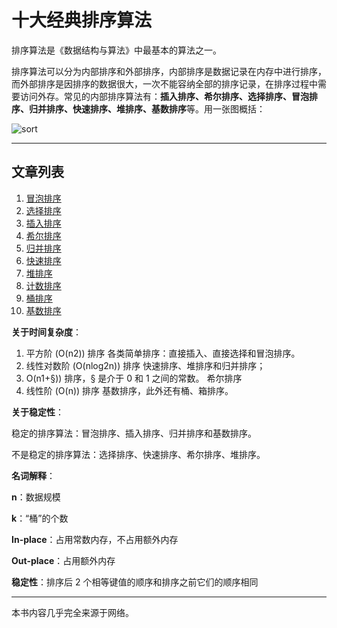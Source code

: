 # 十大经典排序算法

排序算法是《数据结构与算法》中最基本的算法之一。

排序算法可以分为内部排序和外部排序，内部排序是数据记录在内存中进行排序，而外部排序是因排序的数据很大，一次不能容纳全部的排序记录，在排序过程中需要访问外存。常见的内部排序算法有：**插入排序、希尔排序、选择排序、冒泡排序、归并排序、快速排序、堆排序、基数排序**等。用一张图概括：

![sort](https://kingcall.oss-cn-hangzhou.aliyuncs.com/blog/img/2020/11/28/09:57:54-sort.png)

---

## 文章列表
1. [冒泡排序](1.bubbleSort.md)
2. [选择排序](2.selectionSort.md)
3. [插入排序](3.insertionSort.md)
4. [希尔排序](4.shellSort.md)
5. [归并排序](5.mergeSort.md)
6. [快速排序](6.quickSort.md)
7. [堆排序](7.heapSort.md)
8. [计数排序](8.countingSort.md)
9. [桶排序](9.bucketSort.md)
10. [基数排序](10.radixSort.md)

**关于时间复杂度**：

1. 平方阶 (O(n2)) 排序
	各类简单排序：直接插入、直接选择和冒泡排序。
2. 线性对数阶 (O(nlog2n)) 排序
	快速排序、堆排序和归并排序；
3. O(n1+§)) 排序，§ 是介于 0 和 1 之间的常数。
    希尔排序
4. 线性阶 (O(n)) 排序
	基数排序，此外还有桶、箱排序。


**关于稳定性**：

稳定的排序算法：冒泡排序、插入排序、归并排序和基数排序。

不是稳定的排序算法：选择排序、快速排序、希尔排序、堆排序。


**名词解释**：

**n**：数据规模

**k**：“桶”的个数

**In-place**：占用常数内存，不占用额外内存

**Out-place**：占用额外内存

**稳定性**：排序后 2 个相等键值的顺序和排序之前它们的顺序相同

----

本书内容几乎完全来源于网络。
